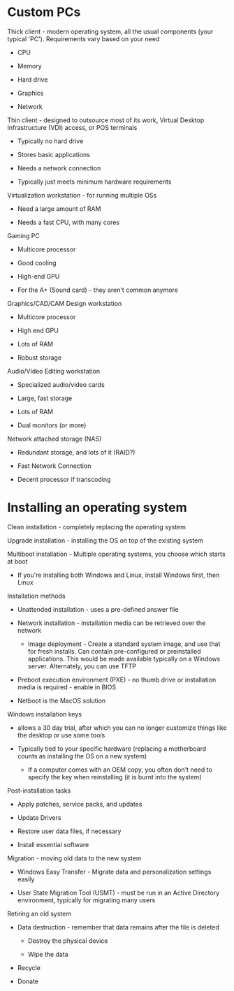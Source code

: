 # Custom PCs

Thick client - modern operating system, all the usual components (your typical 'PC'). Requirements vary based on your need

* CPU

* Memory

* Hard drive

* Graphics

* Network

Thin client - designed to outsource most of its work, Virtual Desktop Infrastructure (VDI) access, or POS terminals

* Typically no hard drive

* Stores basic applications

* Needs a network connection

* Typically just meets minimum hardware requirements

Virtualization workstation - for running multiple OSs

* Need a large amount of RAM

* Needs a fast CPU, with many cores

Gaming PC

* Multicore processor

* Good cooling

* High-end GPU

* For the A+ (Sound card) - they aren't common anymore

Graphics/CAD/CAM Design workstation

* Multicore processor

* High end GPU

* Lots of RAM

* Robust storage

Audio/Video Editing workstation

* Specialized audio/video cards

* Large, fast storage

* Lots of RAM

* Dual monitors (or more)

Network attached storage (NAS)

* Redundant storage, and lots of it (RAID?)

* Fast Network Connection

* Decent processor if transcoding

# Installing an operating system

Clean installation - completely replacing the operating system

Upgrade installation - installing the OS on top of the existing system

Multiboot installation - Multiple operating systems, you choose which starts at boot

* If you're installing both Windows and Linux, install Windows first, then Linux

Installation methods

* Unattended installation - uses a pre-defined answer file

* Network installation - installation media can be retrieved over the network

  * Image deployment - Create a standard system image, and use that for  fresh installs. Can contain pre-configured or preinstalled applications. This would be made available typically on a Windows server.  Alternately, you can use TFTP

 * Preboot execution environment (PXE) - no thumb drive or installation media is required - enable in BIOS

 * Netboot is the MacOS solution

Windows installation keys

* allows a 30 day trial, after which you can no longer customize things like the desktop or use some tools

* Typically tied to your specific hardware (replacing a motherboard counts as installing the OS on a new system)

  * If a computer comes with an OEM copy, you often don't need to specify the key when reinstalling (it is burnt into the system)

Post-installation tasks

* Apply patches, service packs, and updates

* Update Drivers

* Restore user data files, if necessary

* Install essential software

Migration - moving old data to the new system

* Windows Easy Transfer - Migrate data and personalization settings easily

* User State Migration Tool (USMT) - must be run in an Active Directory environment, typically for migrating many users

Retiring an old system

* Data destruction - remember that data remains after the file is deleted
  * Destroy the physical device

  * Wipe the data

* Recycle
* Donate